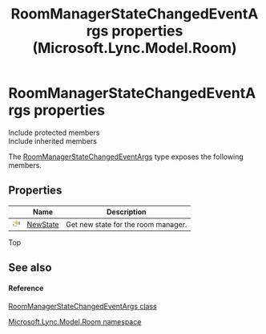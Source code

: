 ﻿---
title: RoomManagerStateChangedEventArgs properties (Microsoft.Lync.Model.Room)
TOCTitle: RoomManagerStateChangedEventArgs properties
ms:assetid: Properties.T:Microsoft.Lync.Model.Room.RoomManagerStateChangedEventArgs_DI_3_UC_OCS14MrefLyncWPF
ms:mtpsurl: https://msdn.microsoft.com/en-us/library/microsoft.lync.model.room.roommanagerstatechangedeventargs_di_3_uc_ocs14mreflyncwpf_properties(v=office.15)
ms:contentKeyID: 48595304
ms.date: 07/28/2014
mtps_version: v=office.15
---

# RoomManagerStateChangedEventArgs properties

Include protected members  
Include inherited members  

The [RoomManagerStateChangedEventArgs](roommanagerstatechangedeventargs-class-microsoft-lync-model-room_2.md) type exposes the following members.

## Properties

<table>
<thead>
<tr class="header">
<th> </th>
<th>Name</th>
<th>Description</th>
</tr>
</thead>
<tbody>
<tr class="odd">
<td><img src="images/JJ275421.pubproperty(Office.15).gif" title="Public property" alt="Public property" /></td>
<td><a href="roommanagerstatechangedeventargs-newstate-property-microsoft-lync-model-room_2.md">NewState</a></td>
<td>Get new state for the room manager.</td>
</tr>
</tbody>
</table>


Top

## See also

#### Reference

[RoomManagerStateChangedEventArgs class](roommanagerstatechangedeventargs-class-microsoft-lync-model-room_2.md)

[Microsoft.Lync.Model.Room namespace](microsoft-lync-model-room-namespace_2.md)

